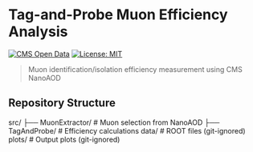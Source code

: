 # Tag-and-Probe Muon Efficiency Analysis
[![CMS Open Data](https://img.shields.io/badge/CMS-Open_Data-FF6D00?logo=cern)](https://opendata.cern.ch)
[![License: MIT](https://img.shields.io/badge/License-MIT-yellow.svg)](LICENSE)

> Muon identification/isolation efficiency measurement using CMS NanoAOD

## Repository Structure
src/
├── MuonExtractor/      # Muon selection from NanoAOD
├── TagAndProbe/        # Efficiency calculations
data/                   # ROOT files (git-ignored)
plots/                  # Output plots (git-ignored)
